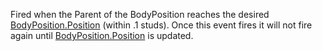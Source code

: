Fired when the Parent of the BodyPosition reaches the desired [BodyPosition.Position](https://developer.roblox.com/en-us/api-reference/property/BodyPosition/Position) (within .1 studs). Once this event fires it will not fire again until [BodyPosition.Position](https://developer.roblox.com/en-us/api-reference/property/BodyPosition/Position) is updated.